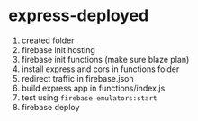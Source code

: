 # express-deployed

1. created folder
2. firebase init hosting
3. firebase init functions (make sure blaze plan)
4. install express and cors in functions folder
5. redirect traffic in firebase.json
6. build express app in functions/index.js
7. test using `firebase emulators:start`
8. firebase deploy
